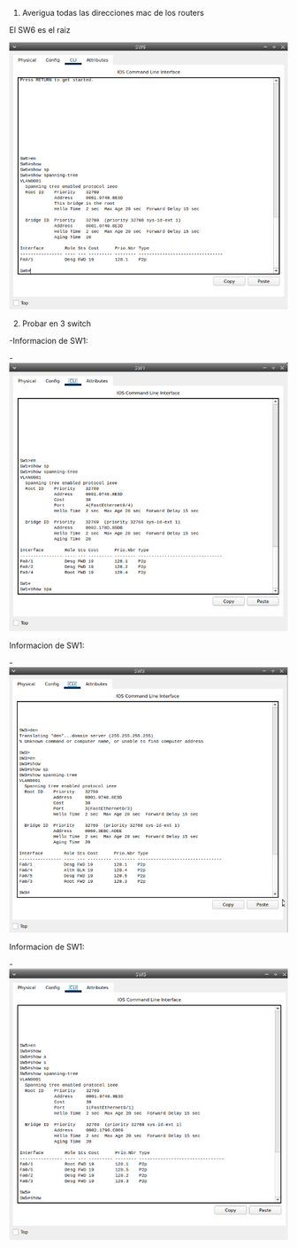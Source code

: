 1. Averigua todas las direcciones mac de los routers

El SW6 es el raiz

![](/img/mac%20S1.png)

2. Probar en 3 switch 


-Informacion de SW1:

-![](/img/SW1.png)

Informacion de SW1:

-![](/img/Sw3.png)

Informacion de SW1:

-![](/img/sw5.png)
